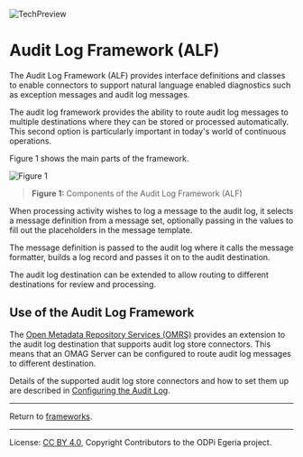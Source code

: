 <!-- SPDX-License-Identifier: CC-BY-4.0 -->
<!-- Copyright Contributors to the ODPi Egeria project 2020. -->

![TechPreview](../../../open-metadata-publication/website/images/egeria-content-status-tech-preview.png)

# Audit Log Framework (ALF)

The Audit Log Framework (ALF) provides interface definitions
and classes to enable connectors to support natural language enabled
diagnostics such as exception messages and audit log messages.

The audit log framework provides the ability to
route audit log messages to multiple destinations
where they can be stored or processed automatically.
This second option is particularly important in today's world of
continuous operations.

Figure 1 shows the main parts of the framework.

![Figure 1](docs/audit-log-framework-overview.png)
> **Figure 1:** Components of the Audit Log Framework (ALF)

When processing activity wishes to log a message to the audit log, it selects
a message definition from a message set, optionally passing in the
values to fill out the placeholders in the message template.

The message definition is passed to the audit log where it
calls the message formatter, builds a log record and
passes it on to the audit destination.

The audit log destination can be extended
to allow routing to different destinations for review and processing.

## Use of the Audit Log Framework

The [Open Metadata Repository Services (OMRS)](../../repository-services)
provides an extension to the audit log destination that supports
audit log store connectors.
This means that an OMAG Server can be configured to route 
audit log messages to different destination.

Details of the supported audit log store connectors and
how to set them up are described in
[Configuring the Audit Log](../../admin-services/docs/user/configuring-the-audit-log.md).

----
Return to [frameworks](..).

----
License: [CC BY 4.0](https://creativecommons.org/licenses/by/4.0/),
Copyright Contributors to the ODPi Egeria project.